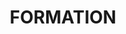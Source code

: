 ---
title : FORMATION
description : Théorie 30%
              Travaux pratiques 70%
icone : demos/seo/images/icons/social.svg
---